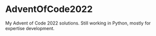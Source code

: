 # AdventOfCode2022
My Advent of Code 2022 solutions. Still working in Python, mostly for expertise development.
